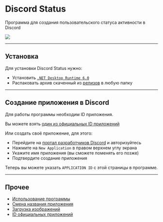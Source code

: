 # Discord Status
Программа для создания пользовательского статуса активности в Discord

![](https://user-images.githubusercontent.com/93487621/216679571-ff5c02eb-d5ae-44c7-a1dc-08be395be65a.png)

***

## Установка

Для установки Discord Status нужно:
* Установить [`.NET Desktop Runtime 6.0`](https://dotnet.microsoft.com/download/dotnet/6.0)
* Распаковать архив скаченный из [релизов](https://github.com/pa-nov/Discord-Status/releases/latest) в любую папку

***

## Создание приложения в Discord

Для работы программы необходим ID приложения.

Вы можете взять [один из официальных ID приложений](https://github.com/pa-nov/Discord-Status/wiki/ID-официальных-приложений)

Или создать своё приложение, для этого:
* Перейдите на [портал разработчиков Discord](https://discord.com/developers/applications) и авторизуйтесь
* Нажмите на `New Application` в правом верхнем углу экрана
* Укажите имя приложения (вы сможете поменять его позже)
* Подтвердите создание приложения

Теперь вы можете указать `APPLICATION ID` с этой страницы в программе.

***

## Прочее
* [Использование программы](https://github.com/pa-nov/Discord-Status/wiki/Использование-программы)
* [Смена названия приложения](https://github.com/pa-nov/Discord-Status/wiki/Смена-названия-приложения)
* [Загрузка изображений](https://github.com/pa-nov/Discord-Status/wiki/Загрузка-изображений)
* [ID официальных приложений](https://github.com/pa-nov/Discord-Status/wiki/ID-официальных-приложений)
